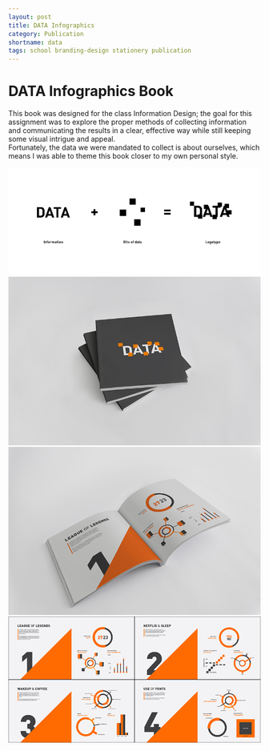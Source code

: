 ```yaml
---
layout: post
title: DATA Infographics
category: Publication
shortname: data
tags: school branding-design stationery publication
---
```


# DATA Infographics Book

This book was designed for the class Information Design; the goal for this assignment was to explore the proper methods of collecting information and communicating the results in a clear, effective way while still keeping some visual intrigue and appeal.  
Fortunately, the data we were mandated to collect is about ourselves, which means I was able to theme this book closer to my own personal style.

![DATA Infographics Book](/assets/img/portfolio/data/data_1.png)
![DATA Infographics Book](/assets/img/portfolio/data/data_2.jpg)
![DATA Infographics Book](/assets/img/portfolio/data/data_3.jpg)
![DATA Infographics Book](/assets/img/portfolio/data/data_4.jpg)